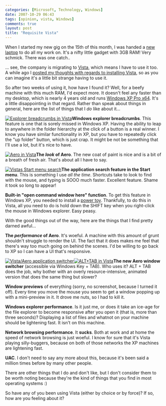 ```yaml
---
categories: [Microsoft, Technology, Windows]
date: 2007-10-29 06:43
tags: [opinion, vista, Windows]
comments: true
layout: post
title: "Requisite Vista"
---
```

When I started my new gig on the 15th of this month, I was handed a <a href="http://www.toshibadirect.com/td/b2c/cmod.to?coid=-33778" title="Toshiba Tecra M9">new laptop</a> to do all my work on. It's a nifty little gadget with 3GB RAM! Very schmick. There was one catch..

... see, the company is migrating to <a href="http://www.microsoft.com/windows/products/windowsvista/default.mspx" title="Windows Vista">Vista</a>, which means I have to use it too. A while ago I <a href="/posts/should-i-install-vista/" title="Should I install Vista?">posted my thoughts with regards to installing Vista</a>, so as you can imagine it's a little bit strange having to use it.

<!--more-->

So after two weeks of using it, how have I found it? Well, for a beefy machine with this much RAM, I'd expect more. It doesn't feel any faster than my desktop, which is nearly 4 years old and runs <a href="http://www.microsoft.com/windowsxp/64bit/default.mspx" title="Windows XP Pro x64">Windows XP Pro x64</a>. It's a little disappointing in that regard. Rather than speak about things in general, here are the list of things that I <em>do</em> like about it...

<a href="/uploads/2007/10/vista_breadcrumbs.png" title="Explorer breadcrumbs in Vista" rel="lightbox[vista]"><img src="/uploads/2007/10/vista_breadcrumbs.thumbnail.png" alt="Explorer breadcrumbs in Vista" class="InlineImageRight" /></a><strong>Windows explorer breadcrumbs</strong>. This feature is one that is sorely missed in Windows XP. Having the ability to leap to anywhere in the folder hierarchy at the click of a button is a real winner. I know you have similar functionality in XP, but you have to repeatedly click the "up folder" button, which is just crap. It might be not be something that I'll use a lot, but it's nice to have.

<a href="/uploads/2007/10/vista_aero.png" title="Aero in Vista" rel="lightbox[vista]"><img src="/uploads/2007/10/vista_aero.thumbnail.png" alt="Aero in Vista" class="InlineImageRight" /></a><strong>The <em>look</em> of Aero</strong>. The new coat of paint is nice and is a bit of a breath of fresh air. That's about all I have to say.

<a href="/uploads/2007/10/vista_start_search.png" title="Vistas Start menu search" rel="lightbox[vista]"><img src="/uploads/2007/10/vista_start_search.thumbnail.png" alt="Vistas Start menu search" class="InlineImageLeft"/></a><strong>The application search feature in the Start menu</strong>. This is something I use <em>all the time</em>. Shortcuts take to look to find with the mouse, and typing is SOOO much faster. Excellent feature. Shame it took so long to appear!

<strong>Built-in "open command window here" function</strong>. To get this feature in Windows XP, you needed to install a <a href="http://www.microsoft.com/windowsxp/downloads/powertoys/xppowertoys.mspx" title="XP power toys">power toy</a>. Thankfully, to do this in Vista, all you need to do is hold down the SHIFT key when you right-click the mouse in Windows explorer. Easy peasy.

With the good things out of the way, here are the things that I find pretty darned awful...

<strong>The <em>performance</em> of Aero</strong>. It's woeful. A machine with this amount of grunt shouldn't struggle to render the UI. The fact that it does makes me feel that there's way too much going on behind the scenes. I'd be willing to go back to XP so I can have a UI that's responsive.

<a href="/uploads/2007/10/vista_switcher.png" title="Vista/Aero application switcher" rel="lightbox[vista]"><img src="/uploads/2007/10/vista_switcher.thumbnail.png" alt="Vista/Aero application switcher" class="InlineImageLeft" /></a><a href="/uploads/2007/10/vista_alttab.png" title="ALT+TAB in Vista" rel="lightbox[vista]"><img src="/uploads/2007/10/vista_alttab.thumbnail.png" alt="ALT+TAB in Vista" class="InlineImageRight" /></a><strong>The new Aero window switcher</strong> (accessible via Windows Key + TAB). Who uses it? ALT + TAB does the job, why bother with an overly resource-intensive, animated version that does the same thing but slower?

<strong>Window previews</strong> of everything (sorry, no screenshot, because I turned it off). Every time you move the mouse you seem to get a window popping up with a mini-preview in it. It drove me nuts, so I had to kill it.

<strong>Windows explorer performance</strong>. Is it just me, or does it take an ice-age for the file explorer to become responsive after you open it (that is, more than three seconds)? Displaying a list of files and whatnot on your machine should be lightening fast. It isn't on this machine.

<strong>Network browsing performance</strong>. It <strong>sucks</strong>. Both at work and at home the speed of network browsing is just woeful. I know for sure that it's Vista playing silly-buggers, because on both of those networks the XP machines are lightening fast.

<strong>UAC</strong>. I don't need to say any more about this, because it's been said a million times before by many other people.

There are other things that I do and don't like, but I don't consider them to be worth noting because they're the kind of things that you find in most operating systems :)

So have any of you been using Vista (either by choice or by force)? If so, how are you feeling about it?
